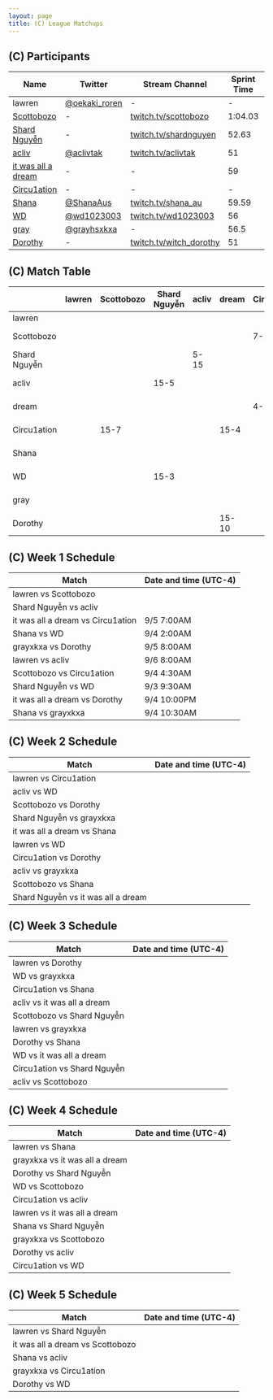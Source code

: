 ```yaml
---
layout: page
title: (C) League Matchups
---
```


## (C) Participants ##

<table>
  <thead>
    <tr>
      <th>Name</th>
      <th>Twitter</th>
      <th>Stream Channel</th>
	  <th>Sprint Time</th>
	  <th>Rating</th>
    </tr>
  </thead>
  <tbody>
    <tr>
      <td>lawren</td>
      <td><a href="https://twitter.com/oekaki_roren">@oekaki_roren</a></td>
      <td>-</td>
      <td>-</td>
      <td>17000</td>
    </tr>
    <tr>
      <td><a href="https://steamcommunity.com/id/Scottobozo">Scottobozo</a></td>
      <td>-</td>
      <td><a href="https://twitch.tv/scottobozo">twitch.tv/scottobozo</a></td>
      <td>1:04.03</td>
      <td>13187</td>
    </tr>
    <tr>
      <td><a href="https://steamcommunity.com/profiles/76561198204570843/">Shard Nguyễn</a></td>
      <td>-</td>
      <td><a href="https://www.twitch.tv/shardnguyen">twitch.tv/shardnguyen</a></td>
      <td>52.63</td>
      <td>15392</td>
    </tr>
    <tr>
      <td><a href="https://steamcommunity.com/id/aclivtak/">acliv</a></td>
      <td><a href="https://twitter.com/aclivtak">@aclivtak</a></td>
      <td><a href="https://www.twitch.tv/aclivtak">twitch.tv/aclivtak</a></td>
      <td>51</td>
      <td>17125</td>
    </tr>
    <tr>
      <td><a href="https://steamcommunity.com/profiles/76561198044962719/">it was all a dream</a></td>
      <td>-</td>
      <td>-</td>
      <td>59</td>
      <td>15000</td>
    </tr>
    <tr>
      <td><a href="https://steamcommunity.com/profiles/76561198847366444/">Circu1ation</a></td>
      <td>-</td>
      <td>-</td>
      <td>-</td>
      <td>16266</td>
    </tr>
    <tr>
      <td><a href="https://steamcommunity.com/id/tsundere-shana/">Shana</a></td>
      <td><a href="https://twitter.com/shanaaus">@ShanaAus</a></td>
      <td><a href="https://www.twitch.tv/shana_au">twitch.tv/shana_au</a></td>
      <td>59.59</td>
      <td>14000</td>
    </tr>
    <tr>
      <td><a href="https://steamcommunity.com/id/wd1023003/">WD</a></td>
      <td><a href="https://twitter.com/wd1023003">@wd1023003</a></td>
      <td><a href="https://www.twitch.tv/wd1023003">twitch.tv/wd1023003</a></td>
      <td>56</td>
      <td>12000</td>
    </tr>
    <tr>
      <td><a href="http://steamcommunity.com/id/grayxkxa">gray</a></td>
      <td><a href="https://twitter.com/grayhsxkxa">@grayhsxkxa</a></td>
      <td>-</td>
      <td>56.5</td>
      <td>15000</td>
    </tr>
    <tr>
      <td><a href="https://steamcommunity.com/profiles/76561198079184966/">Dorothy</a></td>
      <td>-</td>
      <td><a href="https://www.twitch.tv/witch_dorothy">twitch.tv/witch_dorothy</a></td>
      <td>51</td>
      <td>12000</td>
    </tr>
  </tbody>
</table>

## (C) Match Table ##

<table>
  <thead>
    <tr>
      <th> </th>
      <th>lawren</th>
      <th>Scottobozo</th>
      <th>Shard Nguyễn</th>
      <th>acliv</th>
      <th>dream</th>
      <th>Circu1ation</th>
      <th>Shana</th>
      <th>WD</th>
      <th>gray</th>
      <th>Dorothy</th>
      <th>W-L</th>
      <th>Pt. Diff</th>
    </tr>
  </thead>
  <tbody>
    <tr>
      <td>lawren</td>
      <td> </td> <!--lawren-->
      <td> </td> <!--Scottobozo-->
      <td> </td> <!--Shard Nguyễn-->
      <td> </td> <!--acliv-->
      <td> </td> <!--dream-->
      <td> </td> <!--Circu1ation-->
      <td> </td> <!--Shana-->
      <td> </td> <!--WD-->
      <td> </td> <!--gray-->
      <td> </td> <!--Dorothy-->
      <td> </td>
      <td> </td>
    </tr>
    <tr>
      <td>Scottobozo</td>
      <td> </td> <!--lawren-->
      <td> </td> <!--Scottobozo-->
      <td> </td> <!--Shard Nguyễn-->
      <td> </td> <!--acliv-->
      <td> </td> <!--dream-->
      <td>7-15</td> <!--Circu1ation-->
      <td> </td> <!--Shana-->
      <td> </td> <!--WD-->
      <td> </td> <!--gray-->
      <td> </td> <!--Dorothy-->
      <td>0-1</td>
      <td>-8</td>
    </tr>
    <tr>
      <td>Shard Nguyễn</td>
      <td> </td> <!--lawren-->
      <td> </td> <!--Scottobozo-->
      <td> </td> <!--Shard Nguyễn-->
      <td>5-15</td> <!--acliv-->
      <td> </td> <!--dream-->
      <td> </td> <!--Circu1ation-->
      <td> </td> <!--Shana-->
      <td>3-15</td> <!--WD-->
      <td> </td> <!--gray-->
      <td></td> <!--Dorothy-->
      <td>0-2</td>
      <td>-22</td>
    </tr>
    <tr>
      <td>acliv</td>
      <td> </td> <!--lawren-->
      <td> </td> <!--Scottobozo-->
      <td>15-5</td> <!--Shard Nguyễn-->
      <td> </td> <!--acliv-->
      <td> </td> <!--dream-->
      <td> </td> <!--Circu1ation-->
      <td> </td> <!--Shana-->
      <td> </td> <!--WD-->
      <td> </td> <!--gray-->
      <td> </td> <!--Dorothy-->
      <td>1-0</td>
      <td>+10</td>
    </tr>
    <tr>
      <td>dream</td>
      <td> </td> <!--lawren-->
      <td> </td> <!--Scottobozo-->
      <td> </td> <!--Shard Nguyễn-->
      <td> </td> <!--acliv-->
      <td> </td> <!--dream-->
      <td>4-15</td> <!--Circu1ation-->
      <td> </td> <!--Shana-->
      <td> </td> <!--WD-->
      <td> </td> <!--gray-->
      <td>10-15</td> <!--Dorothy-->
      <td>0-2</td>
      <td>-16</td>
    </tr>
    <tr>
      <td>Circu1ation</td>
      <td> </td> <!--lawren-->
      <td>15-7</td> <!--Scottobozo-->
      <td> </td> <!--Shard Nguyễn-->
      <td> </td> <!--acliv-->
      <td>15-4</td> <!--dream-->
      <td> </td> <!--Circu1ation-->
      <td> </td> <!--Shana-->
      <td> </td> <!--WD-->
      <td> </td> <!--gray-->
      <td> </td> <!--Dorothy-->
      <td>2-0</td>
      <td>+19</td>
    </tr>
    <tr>
      <td>Shana</td>
      <td> </td> <!--lawren-->
      <td> </td> <!--Scottobozo-->
      <td> </td> <!--Shard Nguyễn-->
      <td> </td> <!--acliv-->
      <td> </td> <!--dream-->
      <td> </td> <!--Circu1ation-->
      <td> </td> <!--Shana-->
      <td>10-15</td> <!--WD-->
      <td>10-15</td> <!--gray-->
      <td> </td> <!--Dorothy-->
      <td>0-2</td>
      <td>-10</td>
    </tr>
    <tr>
      <td>WD</td>
      <td> </td> <!--lawren-->
      <td> </td> <!--Scottobozo-->
      <td>15-3</td> <!--Shard Nguyễn-->
      <td> </td> <!--acliv-->
      <td> </td> <!--dream-->
      <td> </td> <!--Circu1ation-->
      <td>15-10</td> <!--Shana-->
      <td> </td> <!--WD-->
      <td> </td> <!--gray-->
      <td> </td> <!--Dorothy-->
      <td>2-0</td>
      <td>+17</td>
    </tr>
    <tr>
      <td>gray</td>
      <td> </td> <!--lawren-->
      <td> </td> <!--Scottobozo-->
      <td> </td> <!--Shard Nguyễn-->
      <td> </td> <!--acliv-->
      <td> </td> <!--dream-->
      <td> </td> <!--Circu1ation-->
      <td>15-10</td> <!--Shana-->
      <td> </td> <!--WD-->
      <td> </td> <!--gray-->
      <td>8-15</td> <!--Dorothy-->
      <td>1-1</td>
      <td>-2</td>
    </tr>
    <tr>
      <td>Dorothy</td>
      <td> </td> <!--lawren-->
      <td> </td> <!--Scottobozo-->
      <td> </td> <!--Shard Nguyễn-->
      <td> </td> <!--acliv-->
      <td>15-10</td> <!--dream-->
      <td> </td> <!--Circu1ation-->
      <td> </td> <!--Shana-->
      <td> </td> <!--WD-->
      <td>15-8</td> <!--gray-->
      <td> </td> <!--Dorothy-->
      <td>2-0</td>
      <td>+12</td>
    </tr>
  </tbody>
</table>

## (C) Week 1 Schedule ##

<table>
  <thead>
    <tr>
      <th>Match</th>
      <th>Date and time (UTC-4)</th>
    </tr>
  </thead>
  <tbody>
    <tr>
      <td>lawren vs Scottobozo</td>
      <td> </td>
    </tr>
    <tr>
      <td>Shard Nguyễn vs acliv</td>
      <td> </td>
    </tr>
    <tr>
      <td>it was all a dream vs Circu1ation</td>
      <td>9/5 7:00AM</td>
    </tr>
    <tr>
      <td>Shana vs WD</td>
      <td>9/4 2:00AM</td>
    </tr>
    <tr>
      <td>grayxkxa vs Dorothy</td>
      <td>9/5 8:00AM</td>
    </tr>
    <tr>
      <td>lawren vs acliv</td>
      <td>9/6 8:00AM</td>
    </tr>
    <tr>
      <td>Scottobozo vs Circu1ation</td>
      <td>9/4 4:30AM</td>
    </tr>
    <tr>
      <td>Shard Nguyễn vs WD</td>
      <td>9/3 9:30AM</td>
    </tr>
    <tr>
      <td>it was all a dream vs Dorothy</td>
      <td>9/4 10:00PM</td>
    </tr>
    <tr>
      <td>Shana vs grayxkxa</td>
      <td>9/4 10:30AM</td>
    </tr>
  </tbody>
</table>

## (C) Week 2 Schedule ##

<table>
  <thead>
    <tr>
      <th>Match</th>
      <th>Date and time (UTC-4)</th>
    </tr>
  </thead>
  <tbody>
    <tr>
      <td>lawren vs Circu1ation</td>
      <td> </td>
    </tr>
    <tr>
      <td>acliv vs WD</td>
      <td> </td>
    </tr>
    <tr>
      <td>Scottobozo vs Dorothy</td>
      <td> </td>
    </tr>
    <tr>
      <td>Shard Nguyễn vs grayxkxa</td>
      <td> </td>
    </tr>
    <tr>
      <td>it was all a dream vs Shana</td>
      <td> </td>
    </tr>
    <tr>
      <td>lawren vs WD</td>
      <td> </td>
    </tr>
    <tr>
      <td>Circu1ation vs Dorothy</td>
      <td> </td>
    </tr>
    <tr>
      <td>acliv vs grayxkxa</td>
      <td> </td>
    </tr>
    <tr>
      <td>Scottobozo vs Shana</td>
      <td> </td>
    </tr>
    <tr>
      <td>Shard Nguyễn vs it was all a dream</td>
      <td> </td>
    </tr>
  </tbody>
</table>

## (C) Week 3 Schedule ##

<table>
  <thead>
    <tr>
      <th>Match</th>
      <th>Date and time (UTC-4)</th>
    </tr>
  </thead>
  <tbody>
    <tr>
      <td>lawren vs Dorothy</td>
      <td> </td>
    </tr>
    <tr>
      <td>WD vs grayxkxa</td>
      <td> </td>
    </tr>
    <tr>
      <td>Circu1ation vs Shana</td>
      <td> </td>
    </tr>
    <tr>
      <td>acliv vs it was all a dream</td>
      <td> </td>
    </tr>
    <tr>
      <td>Scottobozo vs Shard Nguyễn</td>
      <td> </td>
    </tr>
    <tr>
      <td>lawren vs grayxkxa</td>
      <td> </td>
    </tr>
    <tr>
      <td>Dorothy vs Shana</td>
      <td> </td>
    </tr>
    <tr>
      <td>WD vs it was all a dream</td>
      <td> </td>
    </tr>
    <tr>
      <td>Circu1ation vs Shard Nguyễn</td>
      <td> </td>
    </tr>
    <tr>
      <td>acliv vs Scottobozo</td>
      <td> </td>
    </tr>
  </tbody>
</table>

## (C) Week 4 Schedule ##

<table>
  <thead>
    <tr>
      <th>Match</th>
      <th>Date and time (UTC-4)</th>
    </tr>
  </thead>
  <tbody>
    <tr>
      <td>lawren vs Shana</td>
      <td> </td>
    </tr>
    <tr>
      <td>grayxkxa vs it was all a dream</td>
      <td> </td>
    </tr>
    <tr>
      <td>Dorothy vs Shard Nguyễn</td>
      <td> </td>
    </tr>
    <tr>
      <td>WD vs Scottobozo</td>
      <td> </td>
    </tr>
    <tr>
      <td>Circu1ation vs acliv</td>
      <td> </td>
    </tr>
    <tr>
      <td>lawren vs it was all a dream</td>
      <td> </td>
    </tr>
    <tr>
      <td>Shana vs Shard Nguyễn</td>
      <td> </td>
    </tr>
    <tr>
      <td>grayxkxa vs Scottobozo</td>
      <td> </td>
    </tr>
    <tr>
      <td>Dorothy vs acliv</td>
      <td> </td>
    </tr>
    <tr>
      <td>Circu1ation vs WD</td>
      <td> </td>
    </tr>
  </tbody>
</table>

## (C) Week 5 Schedule ##

<table>
  <thead>
    <tr>
      <th>Match</th>
      <th>Date and time (UTC-4)</th>
    </tr>
  </thead>
  <tbody>
    <tr>
      <td>lawren vs Shard Nguyễn</td>
      <td> </td>
    </tr>
    <tr>
      <td>it was all a dream vs Scottobozo</td>
      <td> </td>
    </tr>
    <tr>
      <td>Shana vs acliv</td>
      <td> </td>
    </tr>
    <tr>
      <td>grayxkxa vs Circu1ation</td>
      <td> </td>
    </tr>
    <tr>
      <td>Dorothy vs WD</td>
      <td> </td>
    </tr>
  </tbody>
</table>
